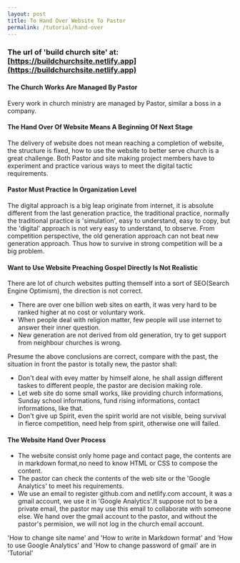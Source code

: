 ```yaml
---
layout: post
title: To Hand Over Website To Pastor
permalink: /tutorial/hand-over
---
```


### The url of 'build church site' at: [https://buildchurchsite.netlify.app](https://buildchurchsite.netlify.app)

#### The Church Works Are Managed By Pastor

Every work in church ministry are managed by Pastor, similar a boss in a company.

#### The Hand Over Of Website Means A Beginning Of Next Stage

The delivery of website does not mean reaching a completion of website, the structure is fixed, how to use the website to better serve church is a great challenge. Both Pastor and site making project members have to experiment and practice various ways to meet the digital tactic requirements.

#### Pastor Must Practice In Organization Level

The digital approach is a big leap originate from internet, it is absolute different from the last generation practice, the traditional practice, normally the traditional practice is 'simulation', easy to understand, easy to copy, but the 'digital' approach is not very easy to understand, to observe. From competition perspective, the old generation approach can not beat new generation approach. Thus how to survive in strong competition will be a big problem. 

#### Want to Use Website Preaching Gospel Directly Is Not Realistic

There are lot of church websites putting themself into a sort of SEO(Search Engine Optimism), the direction is not correct.

- There are over one billion web sites on earth, it was very hard to be ranked higher at no cost or voluntary work.
- When people deal with religion matter, few people will use internet to answer their inner question.
- New generation are not derived from old generation, try to get support from neighbour churches is wrong.

Presume the above conclusions are correct, compare with the past, the situation in front the pastor is totally new, the pastor shall:

- Don't deal with evey matter by himself alone, he shall assign different taskes to different people, the pastor are decision making role.
- Let web site do some small works, like providing church informations, Sunday school informations, fund rising informations, contact informations, like that.
- Don't give up Spirit, even the spirit world are not visible, being survival in fierce competition, need help from spirit, otherwise one will failed.


#### The Website Hand Over Process

- The website consist only home page and contact page, the contents are in markdown format,no need to know HTML or CSS to compose the content.
- The pastor can check the contents of the web site or the 'Google Analytics' to meet his requirements.
- We use an email to register github.com and netlify.com account, it was a gmail account, we use it in 'Google Analytics'.It suppose not to be a private email, the pastor may use this email to collaborate with someone else. We hand over the gmail account to the pastor, and without the pastor's permision, we will not log in the church email account.

'How to change site name' and 'How to write in Markdown format' and 'How to use Google Analytics' and 'How to change password of gmail' are in 'Tutorial'  



